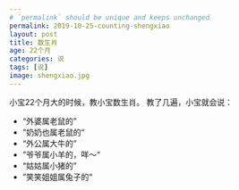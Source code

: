 ```yaml
---
# `permalink` should be unique and keeps unchanged
permalink: 2019-10-25-counting-shengxiao
layout: post
title: 数生肖
age: 22个月
categories: 说
tags: [说]
image: shengxiao.jpg
---
```


小宝22个月大的时候，教小宝数生肖。
教了几遍，小宝就会说：

- “外婆属老鼠的”
- ”奶奶也属老鼠的“
- “外公属大牛的”
- ”爷爷属小羊的，咩～“
- “姑姑属小猪的”
- ”笑笑姐姐属兔子的“




